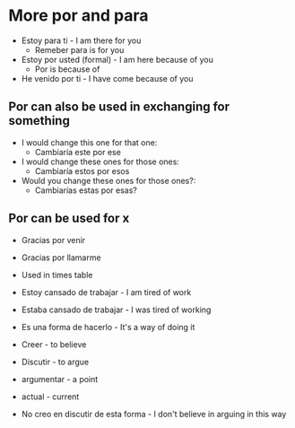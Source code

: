 # More por and para 

- Estoy para ti - I am there for you
    - Remeber para is for you
- Estoy por usted (formal) - I am here because of you
    - Por is because of
- He venido por ti - I have come because of you

## Por can also be used in exchanging for something
- I would change this one for that one: 
    - Cambiaría este por ese 
- I would change these ones for those ones:
    - Cambiaría estos por esos
- Would you change these ones for those ones?:
    - Cambiarías estas por esas?

## Por can be used for x 
- Gracias por venir
- Gracias por llamarme
- Used in times table

- Estoy cansado de trabajar - I am tired of work

- Estaba cansado de trabajar - I was tired of working

- Es una forma de hacerlo - It's a way of doing it

- Creer - to believe

- Discutir - to argue
- argumentar - a point
- actual - current

- No creo en discutir de esta forma - I don't believe in arguing in this way







